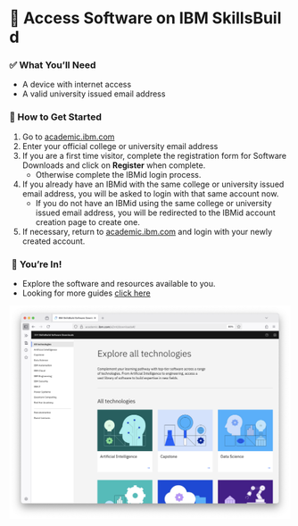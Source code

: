 # 📘 Access Software on IBM SkillsBuild

### ✅ What You’ll Need
- A device with internet access
- A valid university issued email address

### 🚀 How to Get Started
1. Go to [academic.ibm.com](https://academic.ibm.com)
2. Enter your official college or university email address
3. If you are a first time visitor, complete the registration form for Software Downloads and click on **Register** when complete.
   - Otherwise complete the IBMid login process.
4. If you already have an IBMid with the same college or university issued email address, you will be asked to login with that same account now.
   - If you do not have an IBMid using the same college or university issued email address, you will be redirected to the IBMid account creation page to create one.
5. If necessary, return to [academic.ibm.com](https://academic.ibm.com) and login with your newly created account.

###  🏁 You’re In!
- Explore the software and resources available to you.
- Looking for more guides [click here](https://github.com/academic-initiative/documentation/tree/main/academic-initiative) 

![SWD Homepage](images/Screenshot%202025-07-15%20at%2008.32.09.png)

